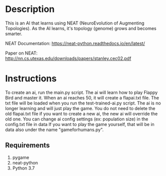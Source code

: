 # Description
This is an AI that learns using NEAT (NeuroEvolution of Augmenting Topologies). As the AI learns, it's topology (genome) grows and becomes smarter.

NEAT Documentation: https://neat-python.readthedocs.io/en/latest/

Paper on NEAT: http://nn.cs.utexas.edu/downloads/papers/stanley.cec02.pdf

# Instructions
To create an ai, run the main.py script. The ai will learn how to play Flappy Bird and master it.
When an ai reaches 50, it will create a flapai.txt file.
The txt file will be loaded when you run the test-trained-ai.py script. The ai is no longer learning and will just play the game.
You do not need to delete the old flapai.txt file if you want to create a new ai, the new ai will override the old one.
You can change ai config settings (ex: population size) in the config.txt file in data
If you want to play the game yourself, that will be in data also under the name "gameforhumans.py".

## Requirements
1. pygame
2. neat-python
3. Python 3.7
